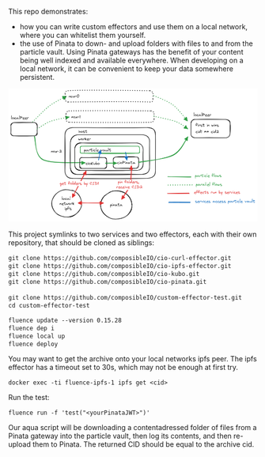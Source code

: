 This repo demonstrates: 

* how you can write custom effectors and use them on a local network, where you can whitelist them yourself. 
* the use of Pinata to down- and upload folders with files to and from the particle vault. Using Pinata gateways has the benefit of your content being well indexed and available everywhere. When developing on a local network, it can be convenient to keep your data somewhere persistent. 

![flow](./pinata-flow.png)

This project symlinks to two services and two effectors, each with their own repository, that should be cloned as siblings: 

```
git clone https://github.com/composibleIO/cio-curl-effector.git
git clone https://github.com/composibleIO/cio-ipfs-effector.git
git clone https://github.com/composibleIO/cio-kubo.git
git clone https://github.com/composibleIO/cio-pinata.git

git clone https://github.com/composibleIO/custom-effector-test.git
cd custom-effector-test
```

```
fluence update --version 0.15.28
fluence dep i
fluence local up
fluence deploy
```

You may want to get the archive onto your local networks ipfs peer. The ipfs effector has a  timeout set to 30s, which may not be enough at first try. 

```
docker exec -ti fluence-ipfs-1 ipfs get <cid>
```

Run the test:

```
fluence run -f 'test("<yourPinataJWT>")'
```

Our aqua script will be downloading a contentadressed folder of files from a Pinata gateway into the particle vault, then log its contents, and then re-upload them to Pinata. The returned CID should be equal to the archive cid. 


